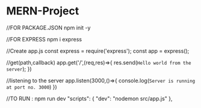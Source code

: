 # MERN-Project

//FOR PACKAGE.JSON
npm init -y

//FOR EXPRESS
npm i express

//Create app.js
const express = require('express');
const app = express();

//get(path,callback)
app.get('/',(req,res)=>{
    res.send(`Hello world from the server`);
})

//listening to the server
app.listen(3000,()=>{
    console.log(`Server is running at port no. 3000`)
})

//TO RUN : npm run dev
"scripts": {
    "dev": "nodemon src/app.js"
  },
